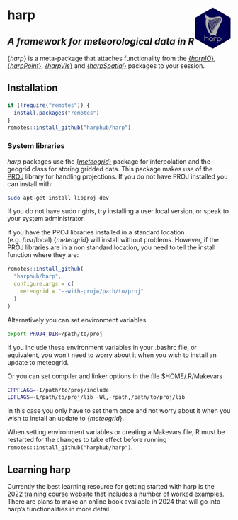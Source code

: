
<!-- README.md is generated from README.Rmd. Please edit that file -->

# harp <img src='man/figures/harp_logo_dark.svg' align="right" width = "80" /></a>

## *A framework for meteorological data in R*

{*harp*} is a meta-package that attaches functionality from the
[{*harpIO*}](https://harphub.github.io/harpIO),
[{*harpPoint*}](https://harphub.github.io/harpPoint),
[*{harpVis*}](https://harphub.github.io/harpVis) and
[{*harpSpatial*}](https://harphub.github.io/harpSpatial) packages to
your session.

## Installation

``` r
if (!require("remotes")) {
  install.packages("remotes")
}
remotes::install_github("harphub/harp")
```

### System libraries

*harp* packages use the
[{*meteogrid*}](https://github.com/harphub/meteogrid) package for
interpolation and the geogrid class for storing gridded data. This
package makes use of the [PROJ](https://proj4.org) library for handling
projections. If you do not have PROJ installed you can install with:

``` bash
sudo apt-get install libproj-dev
```

If you do not have sudo rights, try installing a user local version, or
speak to your system administrator.

If you have the PROJ libraries installed in a standard location
(e.g. /usr/local) {*meteogrid*} will install without problems. However,
if the PROJ libraries are in a non standard location, you need to tell
the install function where they are:

``` r
remotes::install_github(
  "harphub/harp",
  configure.args = c(
    meteogrid = "--with-proj=/path/to/proj"
  )
)
```

Alternatively you can set environment variables

``` bash
export PROJ4_DIR=/path/to/proj
```

If you include these environment variables in your .bashrc file, or
equivalent, you won’t need to worry about it when you wish to install an
update to meteogrid.

Or you can set compiler and linker options in the file
\$HOME/.R/Makevars

``` bash
CPPFLAGS=-I/path/to/proj/include
LDFLAGS=-L/path/to/proj/lib -Wl,-rpath,/path/to/proj/lib
```

In this case you only have to set them once and not worry about it when
you wish to install an update to {*meteogrid*}.

When setting environment variables or creating a Makevars file, R must
be restarted for the changes to take effect before running
`remotes::install_github("harphub/harp")`.

## Learning harp

Currently the best learning resource for getting started with harp is
the [2022 training course
website](https://harphub.github.io/harp-training-2022/) that includes a
number of worked examples. There are plans to make an online book
available in 2024 that will go into harp’s functionalities in more
detail.
